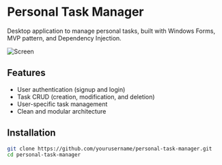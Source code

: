 # Personal Task Manager

Desktop application to manage personal tasks, built with Windows Forms, MVP pattern, and Dependency Injection.

![Screen](./Assets/screen.PNG)

## Features

- User authentication (signup and login)
- Task CRUD (creation, modification, and deletion)
- User-specific task management
- Clean and modular architecture

## Installation

```bash
git clone https://github.com/yourusername/personal-task-manager.git
cd personal-task-manager
